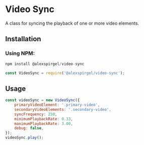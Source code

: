 # Video Sync
A class for syncing the playback of one or more video elements.

## Installation

### Using NPM:

```js
npm install @alexspirgel/video-sync
```

```js
const VideoSync = require('@alexspirgel/video-sync');
```

## Usage

```js
const videoSync = new VideoSync({
	primaryVideoElement: '.primary-video',
	secondaryVideoElements: '.secondary-video',
	syncFrequency: 250,
	minimumPlaybackRate: 0.33,
	maximumPlaybackRate: 3.00,
	debug: false,
});
videoSync.play();
```